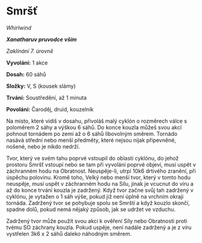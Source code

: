 # Smršť

*Whirlwind*

***Xanatharuv pruvodce vším***

 *Zaklínání 7. úrovně* 

**Vyvolání:** 1 akce

**Dosah:** 60 sáhů

**Složky:** V, S (kousek slámy)

**Trvání:** Soustředění, až 1 minuta

**Povolání:** Čaroděj, druid, kouzelník

Na místo, které vidíš v dosahu, přivoláš malý cyklón o rozměrech válce s poloměrem 2 sáhy a výškou 6 sáhů. Do konce kouzla můžeš svou akcí pohnout tornádem po zemi až o 6 sáhů libovolným směrem. Tornádo nasává střední nebo menší předměty, které nejsou nijak připevněné, nošené, nebo je nikdo nedrží.

Tvor, který ve svém tahu poprvé vstoupil do oblasti cyklónu, do jehož prostoru Smršť vstoupí nebo se tam při vyvolání poprvé objeví, musí uspět v záchranném hodu na Obratnost. Neuspěje-li, utrpí 10k6 drtivého zranění, při úspěchu polovinu. Kromě toho, Velký nebo menší tvor, který v tomto hodu neuspěje, musí uspět v záchranném hodu na Sílu, jinak je vcucnut do víru a až do konce trvání kouzla je zadržený. Když tvor začne svůj tah zadržený v cyklónu, je vytažen o 1 sáh výše, pokud již není úplně na vrchním okraji tornáda. Zadržený tvor se pohybuje spolu se Smrští a když kouzlo skončí, spadne dolů, pokud nemá nějaký způsob, jak se udržet ve vzduchu.

Zadržený tvor může použít svou akci k ověření Síly nebo Obratnosti proti tvému SO záchrany kouzla. Pokud uspěje, není nadále zadržený a je z víru vystřelen 3k6 x 2 sáhů daleko náhodným směrem.